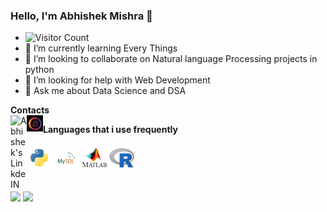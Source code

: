 ### Hello, I'm Abhishek Mishra 👋
<!--<img src ="https://github.com/abhishekmishra25/abhishekmishra25/blob/main/_CHI5204-01.jpeg.jpg">-->
<!--- 🔭 I’m currently working on Optical Character Recognition-->
- <img src="https://komarev.com/ghpvc/?username=abhishekmishra25" alt="Visitor Count" />
- 🌱 I’m currently learning Every Things
- 👯 I’m looking to collaborate on Natural language Processing projects in python
- 🤔 I’m looking for help with Web Development
- 💬 Ask me about Data Science and DSA

<!---- 😄 Pronouns: ...
- ⚡ Fun fact: ...
-->

**Contacts**
<br>
 <a href="https://www.linkedin.com/in/abhishek-mishra-ba30921b0/"><img align="left" alt="Abhishek's LinkdeIN" width="26px" src="https://image.flaticon.com/icons/png/512/174/174857.png"></a>
 <a href="https://www.instagram.com/i_am_abhishek_602/"><img align="left" alt="Abhishek's Insta" width="26px" src="https://github.com/abhishekmishra25/abhishekmishra25/blob/main/download.jpg"></a>

**Languages that i use frequently**  
<br>
<code><img height="40" src="https://raw.githubusercontent.com/github/explore/80688e429a7d4ef2fca1e82350fe8e3517d3494d/topics/python/python.png"></code>
<code><img height="40" src="https://raw.githubusercontent.com/github/explore/80688e429a7d4ef2fca1e82350fe8e3517d3494d/topics/mysql/mysql.png"></code>
<code><img height="40" src="https://raw.githubusercontent.com/github/explore/80688e429a7d4ef2fca1e82350fe8e3517d3494d/topics/matlab/matlab.png"></code>
<code><img height="40" src="https://raw.githubusercontent.com/github/explore/80688e429a7d4ef2fca1e82350fe8e3517d3494d/topics/r/r.png"></code>
<br>
<br>


<img src="https://github-readme-stats.vercel.app/api?username=abhishekmishra25&&show_icons=true&title_color=ffffff&icon_color=bb2acf&text_color=daf7dc&bg_color=151515">
<img src ="https://github-readme-stats.vercel.app/api/top-langs/?username=abhishekmishra25">
